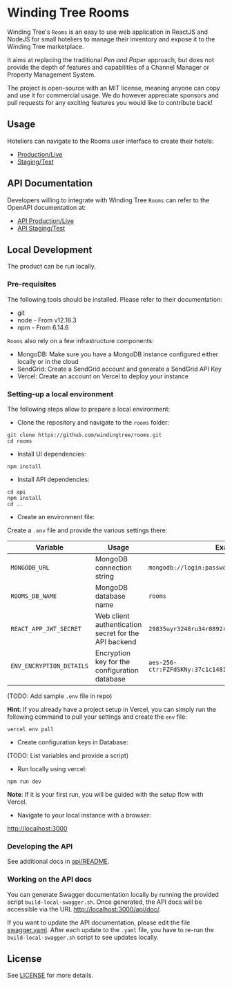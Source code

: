 # Winding Tree Rooms

Winding Tree's `Rooms` is an easy to use web application in ReactJS and NodeJS for small hoteliers to manage their inventory and expose it to the Winding Tree marketplace.

It aims at replacing the traditional *Pen and Paper* approach, but does not provide the depth of features and capabilities of a Channel Manager or Property Management System.

The project is open-source with an MIT license, meaning anyone can copy and use it for commercial usage. We do however appreciate sponsors and pull requests for any exciting features you would like to contribute back!

## Usage

Hoteliers can navigate to the Rooms user interface to create their hotels:

* [Production/Live](https://rooms.windingtree.com/)
* [Staging/Test](https://staging.rooms.windingtree.com/)

## API Documentation

Developers willing to integrate with Winding Tree `Rooms` can refer to the OpenAPI documentation at:

* [API Production/Live](https://rooms.windingtree.com/api/doc/)
* [API Staging/Test](https://staging.rooms.windingtree.com/api/doc)

## Local Development

The product can be run locally.

### Pre-requisites

The following tools should be installed. Please refer to their documentation:

* git
* node - From v12.18.3
* npm - From 6.14.6

`Rooms` also rely on a few infrastructure components:

* MongoDB: Make sure you have a MongoDB instance configured either locally or in the cloud
* SendGrid: Create a SendGrid account and generate a SendGrid API Key
* Vercel: Create an account on Vercel to deploy your instance

### Setting-up a local environment

The following steps allow to prepare a local environment:

* Clone the repository and navigate to the `rooms` folder:

```shell
git clone https://github.com/windingtree/rooms.git
cd rooms
```

* Install UI dependencies:

```shell
npm install
```

* Install API dependencies:

```shell
cd api
npm install
cd ..
```

* Create an environment file:

Create a `.env` file and provide the various settings there:

| Variable | Usage | Example |
|-|-|-|
| `MONGODB_URL` | MongoDB connection string | `mongodb://login:password@localhost:27017/rooms` |
| `ROOMS_DB_NAME` | MongoDB database name | `rooms` |
| `REACT_APP_JWT_SECRET` | Web client authentication secret for the API backend | `29835uyr3248ru34r0892ru2r9uiru2` |
| `ENV_ENCRYPTION_DETAILS` | Encryption key for the configuration database | `aes-256-ctr:FZFdSKNy:37c1c1481da7e2e624e92997b914a55d` |

(TODO: Add sample `.env` file in repo)

**Hint**: If you already have a project setup in Vercel, you can simply run the following command to pull your settings and create the `env` file:

```shell
vercel env pull
```

* Create configuration keys in Database:

(TODO: List variables and provide a script)

* Run locally using vercel:

```shell
npm run dev
```

**Note**: If it is your first run, you will be guided with the setup flow with Vercel.

* Navigate to your local instance with a browser:

[http://localhost:3000](http://localhost:3000)

### Developing the API

See additional docs in [api/README](./api/README.md).

### Working on the API docs

You can generate Swagger documentation locally by running the provided script `build-local-swagger.sh`. Once generated, the API docs will be accessible via the URL [http://localhost:3000/api/doc/](http://localhost:3000/api/doc/).

If you want to update the API documentation, please edit the file [swagger.yaml](./swagger/api/v1/swagger.yaml). After each update to the `.yaml` file, you have to re-run the `build-local-swagger.sh` script to see updates locally.

## License

See [LICENSE](LICENSE) for more details.
